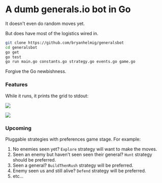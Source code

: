 # A dumb generals.io bot in Go

It doesn't even do random moves yet.

But does have most of the logistics wired in.

```bash
git clone https://github.com/bryanhelmig/generalsbot
cd generalsbot
go get
go test
go run main.go constants.go strategy.go events.go game.go
```

Forgive the Go newbishness.

### Features

While it runs, it prints the grid to stdout:

![](https://cdn.zapier.com/storage/photos/142c31ba28fececb40b4e6b49c2d325c.png)

![](https://cdn.zapier.com/storage/photos/8d419bbdc24fd632d62a4e968b4587f3.png)

### Upcoming

Pluggable strategies with preferences game stage. For example:

1. No enemies seen yet? `Explore` strategy will want to make the moves.
2. Seen an enemy but haven't seen seen their general? `Hunt` strategy should be preferred.
3. Seen a general? `BuildThenRush` strategy will be preferred.
4. Enemy seen us and still alive? `Defend` strategy will be preferred.
5. etc...
